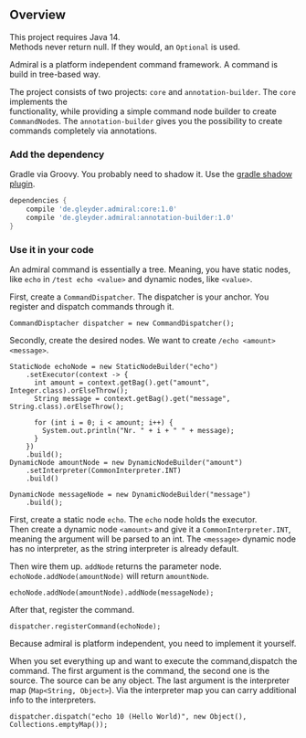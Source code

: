 ## Overview

This project requires Java 14.  
Methods never return null. If they would, an `Optional` is used. 

Admiral is a platform independent command framework. A command is build in tree-based way.

The project consists of two projects: `core` and `annotation-builder`. The `core` implements the    
functionality, while providing a simple command node builder to create `CommandNode`s.
The `annotation-builder` gives you the possibility to create commands completely via annotations.

### Add the dependency

Gradle via Groovy. You probably need to shadow it. Use the [gradle shadow plugin](https://plugins.gradle.org/plugin/com.github.johnrengelman.shadow).
```groovy
dependencies {
    compile 'de.gleyder.admiral:core:1.0'
    compile 'de.gleyder.admiral:annotation-builder:1.0'
}
```

### Use it in your code

An admiral command is essentially a tree. Meaning, you have static nodes, like
`echo` in `/test echo <value>` and dynamic nodes, like `<value>`.

First, create a `CommandDispatcher`. The dispatcher is your anchor. 
You register and dispatch commands through it.
 
```
CommandDisptacher dispatcher = new CommandDispatcher();
```

Secondly, create the desired nodes. We want to create `/echo <amount> <message>`.
```
StaticNode echoNode = new StaticNodeBuilder("echo")
    .setExecutor(context -> {
      int amount = context.getBag().get("amount", Integer.class).orElseThrow();
      String message = context.getBag().get("message", String.class).orElseThrow();

      for (int i = 0; i < amount; i++) {
        System.out.println("Nr. " + i + " " + message);
      }
    })
    .build();
DynamicNode amountNode = new DynamicNodeBuilder("amount")
    .setInterpreter(CommonInterpreter.INT)
    .build()

DynamicNode messageNode = new DynamicNodeBuilder("message")
    .build();
```

First, create a static node `echo`. The `echo` node holds the executor.  
Then create a dynamic node `<amount>` and give
it a `CommonInterpreter.INT`, meaning the argument will be parsed to an int.
The `<message>` dynamic node has no interpreter, as the string interpreter is already
default.

Then wire them up. `addNode` returns the parameter node.
`echoNode.addNode(amountNode)` will return `amountNode`.  

```
echoNode.addNode(amountNode).addNode(messageNode);
```

After that, register the command.

```
dispatcher.registerCommand(echoNode);
```

Because admiral is platform independent, you need to implement it
yourself. 

When you set everything up and want to execute the command,dispatch the command. 
The first argument is the command, the second one is the source. The source can
be any object. The last argument is the interpreter map (`Map<String, Object>`).
Via the interpreter map you can carry additional info to the interpreters.

```
dispatcher.dispatch("echo 10 (Hello World)", new Object(), Collections.emptyMap());
```